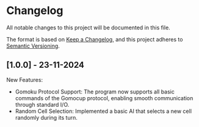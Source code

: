 # Changelog

All notable changes to this project will be documented in this file.

The format is based on 
[Keep a Changelog](https://keepachangelog.com/en/1.0.0/),
and this project adheres to
[Semantic Versioning](https://semver.org/spec/v2.0.0.html).

## [1.0.0] - 23-11-2024
New Features:
- Gomoku Protocol Support: The program now supports all basic commands of the Gomocup protocol, enabling smooth communication through standard I/O.
- Random Cell Selection: Implemented a basic AI that selects a new cell randomly during its turn.
